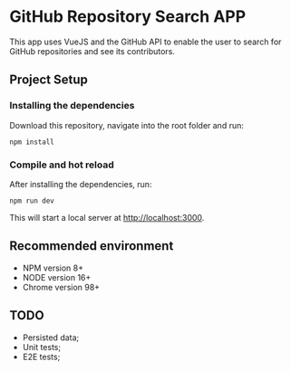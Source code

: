 # GitHub Repository Search APP

This app uses VueJS and the GitHub API to enable the user to search for
GitHub repositories and see its contributors.

## Project Setup

### Installing the dependencies
Download this repository, navigate into the root folder and run:
```
npm install
```

### Compile and hot reload
After installing the dependencies, run:
```
npm run dev
```

This will start a local server at [http://localhost:3000](http://localhost:3000).


## Recommended environment
- NPM version 8+
- NODE version 16+
- Chrome version 98+


## TODO
- Persisted data;
- Unit tests;
- E2E tests;